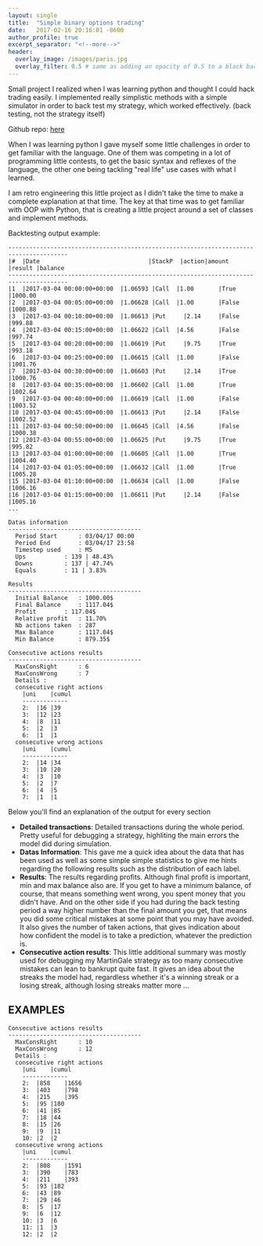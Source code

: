 ```yaml
---
layout: single
title:  "Simple binary options trading"
date:   2017-02-16 20:16:01 -0600
author_profile: true
excerpt_separator: "<!--more-->"
header:
  overlay_image: /images/paris.jpg
  overlay_filter: 0.5 # same as adding an opacity of 0.5 to a black background
---
```


Small project I realized when I was learning python and thought I could hack trading easily. I implemented really simplistic methods with a simple simulator in order to back test my strategy, which worked effectively. (back testing, not the strategy itself)

<!--more-->

Github repo: [here](github.com/RafaelCartenet/BOTAI/)

When I was learning python I gave myself some little challenges in order to get familiar with the language. One of them was competing in a lot of programming little contests, to get the basic syntax and reflexes of the language, the other one being tackling "real life" use cases with what I learned.

I am retro engineering this little project as I didn't take the time to make a complete explanation at that time. The key at that time was to get familiar with OOP with Python, that is creating a little project around a set of classes and implement methods.


Backtesting output example:

```
---------------------------------------------------------------------------------------
|#	|Date				                |StackP  |action|amount	|result	|balance
---------------------------------------------------------------------------------------
|1	|2017-03-04 00:00:00+00:00	|1.06593 |Call	|1.00		|True	  |1000.00
|2	|2017-03-04 00:05:00+00:00	|1.06628 |Call	|1.00		|False	|1000.88
|3	|2017-03-04 00:10:00+00:00	|1.06613 |Put	  |2.14		|False	|999.88
|4	|2017-03-04 00:15:00+00:00	|1.06622 |Call	|4.56		|False	|997.74
|5	|2017-03-04 00:20:00+00:00	|1.06619 |Put	  |9.75		|True	  |993.18
|6	|2017-03-04 00:25:00+00:00	|1.06615 |Call	|1.00		|False	|1001.76
|7	|2017-03-04 00:30:00+00:00	|1.06603 |Put	  |2.14		|True	  |1000.76
|8	|2017-03-04 00:35:00+00:00	|1.06602 |Call	|1.00		|True	  |1002.64
|9	|2017-03-04 00:40:00+00:00	|1.06619 |Call	|1.00		|False	|1003.52
|10	|2017-03-04 00:45:00+00:00	|1.06613 |Put	  |2.14		|False	|1002.52
|11	|2017-03-04 00:50:00+00:00	|1.06645 |Call	|4.56		|False	|1000.38
|12	|2017-03-04 00:55:00+00:00	|1.06625 |Put	  |9.75		|True	  |995.82
|13	|2017-03-04 01:00:00+00:00	|1.06605 |Call	|1.00		|True	  |1004.40
|14	|2017-03-04 01:05:00+00:00	|1.06632 |Call	|1.00		|True	  |1005.28
|15	|2017-03-04 01:10:00+00:00	|1.06634 |Call	|1.00		|False	|1006.16
|16	|2017-03-04 01:15:00+00:00	|1.06611 |Put	  |2.14		|False  |1005.16
...

Datas information
--------------------------------------
  Period Start		: 03/04/17 00:00
  Period End		: 03/04/17 23:58
  Timestep used		: M5
  Ups			: 139 | 48.43%
  Downs			: 137 | 47.74%
  Equals		: 11 | 3.83%

Results
--------------------------------------
  Initial Balance	: 1000.00$
  Final Balance		: 1117.04$
  Profit		: 117.04$
  Relative profit	: 11.70%
  Nb actions taken	: 287
  Max Balance		: 1117.04$
  Min Balance		: 879.35$

Consecutive actions results
--------------------------------------
  MaxConsRight		: 6
  MaxConsWrong		: 7
  Details :
  consecutive right actions
   	|uni	|cumul
   	-------------
    2:	|16	|39
    3:	|12	|23
    4:	|8	|11
    5:	|2	|3
    6:	|1	|1
  consecutive wrong actions
   	|uni	|cumul
   	-------------
    2:	|14	|34
    3:	|10	|20
    4:	|3	|10
    5:	|2	|7
    6:	|4	|5
    7:	|1	|1
```

Below you'll find an explanation of the output for every section
- **Detailed transactions**: Detailed transactions during the whole period. Pretty useful for debugging a strategy, highliting the main errors the model did during simulation.
- **Datas Information**: This gave me a quick idea about the data that has been used as well as some simple simple statistics to give me hints regarding the following results such as the distribution of each label.
- **Results**: The results regarding profits. Although final profit is important, min and max balance also are. If you get to have a minimum balance, of course, that means something went wrong, you spent money that you didn't have. And on the other side if you had during the back testing period a way higher number than the final amount you get, that means you did some critical mistakes at some point that you may have avoided. It also gives the number of taken actions, that gives indication about how confident the model is to take a prediction, whatever the prediction is.
- **Consecutive action results**: This little additional summary was mostly used for debugging my MartinGale strategy as too many consecutive mistakes can lean to bankrupt quite fast. It gives an idea about the streaks the model had, regardless whether it's a winning streak or a losing streak, although losing streaks matter more ...


## EXAMPLES

```
Consecutive actions results
--------------------------------------
  MaxConsRight		: 10
  MaxConsWrong		: 12
  Details :
  consecutive right actions
   	|uni	|cumul
   	-------------
    2:	|858	|1656
    3:	|403	|798
    4:	|215	|395
    5:	|95	|180
    6:	|41	|85
    7:	|18	|44
    8:	|15	|26
    9:	|9	|11
    10:	|2	|2
  consecutive wrong actions
   	|uni	|cumul
   	-------------
    2:	|808	|1591
    3:	|390	|783
    4:	|211	|393
    5:	|93	|182
    6:	|43	|89
    7:	|29	|46
    8:	|5	|17
    9:	|6	|12
    10:	|3	|6
    11:	|1	|3
    12:	|2	|2
```
